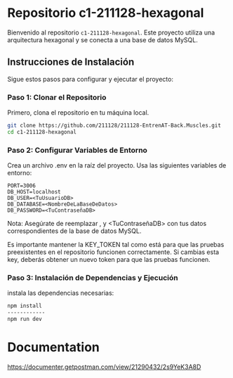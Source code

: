 # Repositorio c1-211128-hexagonal

Bienvenido al repositorio `c1-211128-hexagonal`. Este proyecto utiliza una arquitectura hexagonal y se conecta a una base de datos MySQL.

## Instrucciones de Instalación

Sigue estos pasos para configurar y ejecutar el proyecto:

### **Paso 1:** Clonar el Repositorio

Primero, clona el repositorio en tu máquina local.

```bash
git clone https://github.com/211128/211128-EntrenAT-Back.Muscles.git
cd c1-211128-hexagonal
``````

### **Paso 2:** Configurar Variables de Entorno

Crea un archivo .env en la raíz del proyecto. Usa las siguientes variables de entorno:

```env
PORT=3006
DB_HOST=localhost
DB_USER=<TuUsuarioDB>
DB_DATABASE=<NombreDeLaBaseDeDatos>
DB_PASSWORD=<TuContraseñaDB>

```
Nota: Asegúrate de reemplazar <TuUsuarioDB>, <NombreDeLaBaseDeDatos> y <TuContraseñaDB> con tus datos correspondientes de la base de datos MySQL.

Es importante mantener la KEY_TOKEN tal como está para que las pruebas preexistentes en el repositorio funcionen correctamente. Si cambias esta key, deberás obtener un nuevo token para que las pruebas funcionen.

### **Paso 3:** Instalación de Dependencias y Ejecución

instala las dependencias necesarias:

```bash
npm install
------------
npm run dev
```

# Documentation
https://documenter.getpostman.com/view/21290432/2s9YeK3A8D
